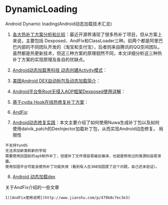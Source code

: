 # DynamicLoading
Android Dynamic loading(Android动态加载技术汇总)

1. [各大热补丁方案分析和比较](http://blog.zhaiyifan.cn/2015/11/20/HotPatchCompare/)：最近开源界涌现了很多热补丁项目，但从方案上来说，主要包括 Dexposed、AndFix和ClassLoader三种。前两个都是阿里巴巴内部的不同团队开发的（淘宝和支付宝），后者则来自腾讯的QQ空间团队。虽然都是热更新技术，但这三种方案的原理徊然不同，本文详细分析这三种热补丁方案的实现原理及各自的优缺点。

2. [Android动态加载黑科技 动态创建Activity模式](http://segmentfault.com/a/1190000004077469?utm_source=Weibo)：

3. [美团Android DEX自动拆包及动态加载简介](http://tech.meituan.com/mt-android-auto-split-dex.html?utm_source=www.race604.com)：

4. [Android平台免Root无侵入AOP框架Dexposed使用详解](http://www.jianshu.com/p/14edcb444c51)：

5. [基于cydia Hook在线热修复补丁方案](http://blog.csdn.net/xwl198937/article/details/49801975)：

6. [AndFix](https://github.com/alibaba/AndFix):

7. [Android动态修复实践](http://www.sunmoonblog.com/blog/2015/12/02/load-dex/)：本文主要介绍了如何使用Nuwa生成补丁包以及如何使用dalvik_patch的DexInjector加载补丁包，从而实现Android动态修复。
局限性
```
不支持YunOS
无法添加新类和新的字段
需要使用加固前的apk制作补丁，但是补丁文件很容易被反编译，也就是修改过的类源码容易泄露。
使用加固平台可能会使热补丁功能失效（看到有人在360加固提了这个问题，自己还未验证）。
```

8. [Android 动态加载dex](http://blog.dreamtobe.cn/2015/12/07/android_dynamic_dex/)

关于AndFix介绍的一些文章

	1)[AndFix使用说明](http://www.jianshu.com/p/479b8c7ec3e3)